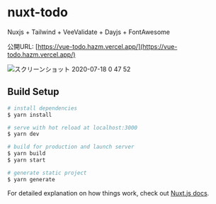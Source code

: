 # nuxt-todo

Nuxjs + Tailwind + VeeValidate + Dayjs + FontAwesome

公開URL: [https://vue-todo.hazm.vercel.app/](https://vue-todo.hazm.vercel.app/)

![スクリーンショット 2020-07-18 0 47 52](https://user-images.githubusercontent.com/13103747/87805503-61cea580-c890-11ea-8ee0-19c0a051ab93.png)

## Build Setup

```bash
# install dependencies
$ yarn install

# serve with hot reload at localhost:3000
$ yarn dev

# build for production and launch server
$ yarn build
$ yarn start

# generate static project
$ yarn generate
```

For detailed explanation on how things work, check out [Nuxt.js docs](https://nuxtjs.org).
